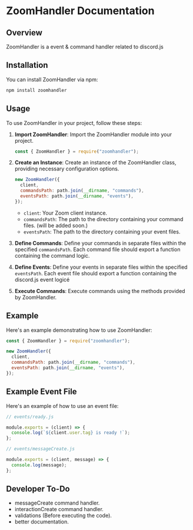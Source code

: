 # ZoomHandler Documentation

## Overview

ZoomHandler is a event & command handler related to discord.js

## Installation

You can install ZoomHandler via npm:

```bash
npm install zoomhandler
```

## Usage

To use ZoomHandler in your project, follow these steps:

1. **Import ZoomHandler**: Import the ZoomHandler module into your project.

   ```javascript
   const { ZoomHandler } = require("zoomhandler");
   ```

2. **Create an Instance**: Create an instance of the ZoomHandler class, providing necessary configuration options.

   ```javascript
   new ZoomHandler({
     client,
     commandsPath: path.join(__dirname, "commands"),
     eventsPath: path.join(__dirname, "events"),
   });
   ```

   - `client`: Your Zoom client instance.
   - `commandsPath`: The path to the directory containing your command files. (will be added soon.)
   - `eventsPath`: The path to the directory containing your event files.

3. **Define Commands**: Define your commands in separate files within the specified `commandsPath`. Each command file should export a function containing the command logic.

4. **Define Events**: Define your events in separate files within the specified `eventsPath`. Each event file should export a function containing the discord.js event logicé

5. **Execute Commands**: Execute commands using the methods provided by ZoomHandler.

## Example

Here's an example demonstrating how to use ZoomHandler:

```javascript
const { ZoomHandler } = require("zoomhandler");

new ZoomHandler({
  client,
  commandsPath: path.join(__dirname, "commands"),
  eventsPath: path.join(__dirname, "events"),
});
```

## Example Event File

Here's an example of how to use an event file:

```javascript
// events/ready.js

module.exports = (client) => {
  console.log(`${client.user.tag} is ready !`);
};
```

```javascript
// events/messageCreate.js

module.exports = (client, message) => {
  console.log(message);
};
```

## Developer To-Do

- messageCreate command handler.
- interactionCreate command handler.
- validations (Before executing the code).
- better documentation.
